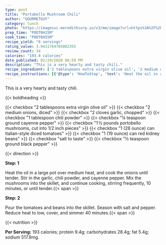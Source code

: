 ```yaml
---
type: post
title: "Portobello Mushroom Chili"
author: "GOURMETGUY"
category: lunch
photo: "https://imagesvc.meredithcorp.io/v3/mm/image?url=https%3A%2F%2Fimages.media-allrecipes.com%2Fuserphotos%2F14931.jpg"
prep_time: "P0DT0H15M"
cook_time: "P0DT0H55M"
recipe_yield: "6 servings"
rating_value: 3.9411764705882355
review_count: 34
calories: "193.4 calories"
date_published: 02/29/2020 08:59 PM
description: "This is a very hearty and tasty chili."
recipe_ingredient: ['2 tablespoons extra virgin olive oil', '2 medium onions, diced', '2 cloves garlic, chopped', '1 tablespoon chili powder', '¼ teaspoon ground cayenne pepper', '1\u2009½ pounds portobello mushrooms, cut into 1/2 inch pieces', '1 (28 ounce) can Italian-style diced tomatoes', '1 (19 ounce) can red kidney beans', 'salt to taste', '½ teaspoon ground black pepper']
recipe_instructions: [{'@type': 'HowToStep', 'text': 'Heat the oil in a large pot over medium heat, and cook the onions until tender. Stir in the garlic, chili powder, and cayenne pepper. Mix the mushrooms into the skillet, and continue cooking, stirring frequently, 10 minutes, or until tender.\n'}, {'@type': 'HowToStep', 'text': 'Pour the tomatoes and beans into the skillet. Season with salt and pepper. Reduce heat to low, cover, and simmer 40 minutes.\n'}]
---
```


This is a very hearty and tasty chili. 

{{< boldheading >}}

{{< checkbox "2 tablespoons extra virgin olive oil" >}}
{{< checkbox "2 medium onions, diced" >}}
{{< checkbox "2 cloves garlic, chopped" >}}
{{< checkbox "1 tablespoon chili powder" >}}
{{< checkbox "¼ teaspoon ground cayenne pepper" >}}
{{< checkbox "1 ½ pounds portobello mushrooms, cut into 1/2 inch pieces" >}}
{{< checkbox "1 (28 ounce) can Italian-style diced tomatoes" >}}
{{< checkbox "1 (19 ounce) can red kidney beans" >}}
{{< checkbox "salt to taste" >}}
{{< checkbox "½ teaspoon ground black pepper" >}}


{{< direction >}}

**Step: 1**

Heat the oil in a large pot over medium heat, and cook the onions until tender. Stir in the garlic, chili powder, and cayenne pepper. Mix the mushrooms into the skillet, and continue cooking, stirring frequently, 10 minutes, or until tender.{{< span >}}

**Step: 2**

Pour the tomatoes and beans into the skillet. Season with salt and pepper. Reduce heat to low, cover, and simmer 40 minutes.{{< span >}}

{{< nutrition >}}

**Per Serving:** 193 calories; protein 9.4g; carbohydrates 28.4g; fat 5.4g; sodium 517.9mg.